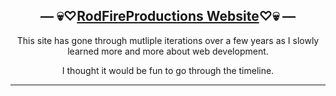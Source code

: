 <h2 align="center">— 💀♡<a target="_blank" href="https://deadinsideartist.art/">RodFireProductions Website</a>♡💀 —</h2>

<p align="center">
  This site has gone through mutliple iterations over a few years as I slowly learned more and more about web development.
</p>
<p align="center">
  I thought it would be fun to go through the timeline.
</p>

<hr>
